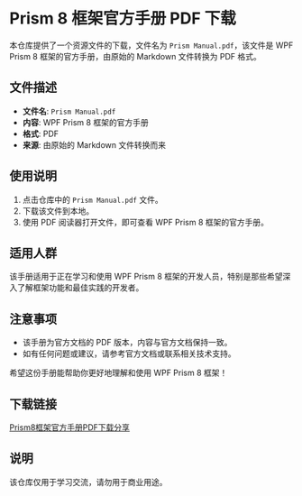 # Prism 8 框架官方手册 PDF 下载

本仓库提供了一个资源文件的下载，文件名为 `Prism Manual.pdf`，该文件是 WPF Prism 8 框架的官方手册，由原始的 Markdown 文件转换为 PDF 格式。

## 文件描述

- **文件名**: `Prism Manual.pdf`
- **内容**: WPF Prism 8 框架的官方手册
- **格式**: PDF
- **来源**: 由原始的 Markdown 文件转换而来

## 使用说明

1. 点击仓库中的 `Prism Manual.pdf` 文件。
2. 下载该文件到本地。
3. 使用 PDF 阅读器打开文件，即可查看 WPF Prism 8 框架的官方手册。

## 适用人群

该手册适用于正在学习和使用 WPF Prism 8 框架的开发人员，特别是那些希望深入了解框架功能和最佳实践的开发者。

## 注意事项

- 该手册为官方文档的 PDF 版本，内容与官方文档保持一致。
- 如有任何问题或建议，请参考官方文档或联系相关技术支持。

希望这份手册能帮助你更好地理解和使用 WPF Prism 8 框架！

## 下载链接
[Prism8框架官方手册PDF下载分享](https://pan.quark.cn/s/09e7336365dd)

## 说明

该仓库仅用于学习交流，请勿用于商业用途。
